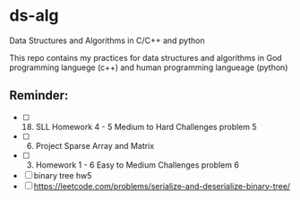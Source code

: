# ds-alg
Data Structures and Algorithms in C/C++ and python

This repo contains my practices for data structures and algorithms in God programming languege (c++) and human programming langueage (python) 

## Reminder: 

- [ ] 18. SLL Homework 4 - 5 Medium to Hard Challenges problem 5
- [ ] 6. Project Sparse Array and Matrix
- [ ] 3. Homework 1 - 6 Easy to Medium Challenges problem 6
- [ ] binary tree hw5
- [ ] https://leetcode.com/problems/serialize-and-deserialize-binary-tree/
